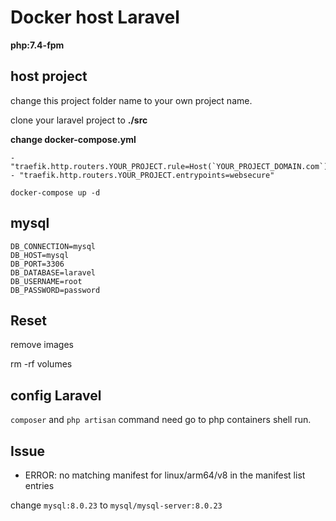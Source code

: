 # Docker host Laravel

**php:7.4-fpm**


## host project

change this project folder name to your own project name.

clone your laravel project to **./src**

**change docker-compose.yml**

```
- "traefik.http.routers.YOUR_PROJECT.rule=Host(`YOUR_PROJECT_DOMAIN.com`)"
- "traefik.http.routers.YOUR_PROJECT.entrypoints=websecure"
```

```
docker-compose up -d
```

## mysql

```
DB_CONNECTION=mysql
DB_HOST=mysql
DB_PORT=3306
DB_DATABASE=laravel
DB_USERNAME=root
DB_PASSWORD=password
```

## Reset

remove images

rm -rf volumes

## config Laravel

`composer` and `php artisan` command need go to php containers shell run.

## Issue

- ERROR: no matching manifest for linux/arm64/v8 in the manifest list entries

change `mysql:8.0.23` to `mysql/mysql-server:8.0.23`